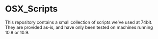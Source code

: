 OSX_Scripts
===========

This repository contains a small collection of scripts we've used at 74bit. They are provided as-is, and have only been
tested on machines running 10.8 or 10.9.
